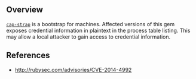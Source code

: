 ## Overview
[`cap-strap`](https://rubygems.org/gems/cap-strap) is a bootstrap for machines.
Affected versions of this gem exposes credential information in plaintext in the process table listing. This may allow a local attacker to gain access to credential information.

## References
- http://rubysec.com/advisories/CVE-2014-4992
